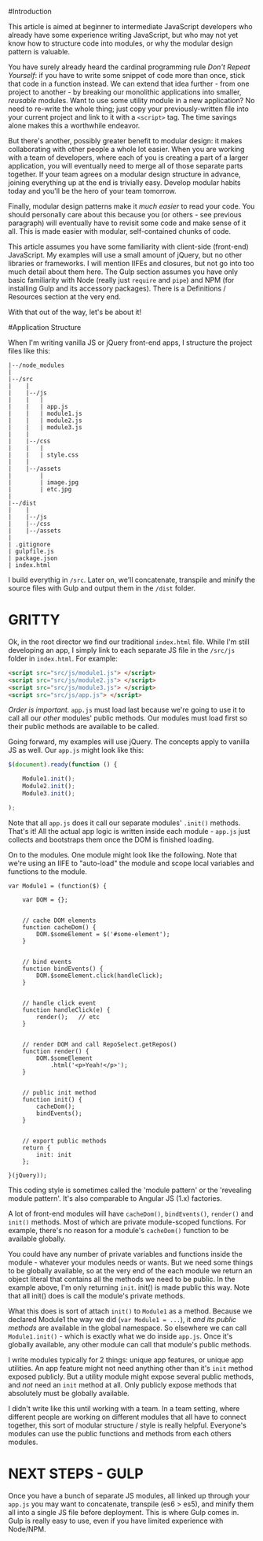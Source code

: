 #Introduction

This article is aimed at beginner to intermediate JavaScript developers who already have some experience writing JavaScript, but who may not yet know how to structure code into modules, or why the modular design pattern is valuable.

You have surely already heard the cardinal programming rule _Don't Repeat Yourself_: if you have to write some snippet of code more than once, stick that code in a function instead.  We can extend that idea further - from one project to another - by breaking our monolithic applications into smaller, *reusable* modules.  Want to use some utility module in a new application?  No need to re-write the whole thing; just copy your previously-written file into your current project and link to it with a `<script>` tag.  The time savings alone makes this a worthwhile endeavor.

But there's another, possibly greater benefit to modular design: it makes collaborating with other people a whole lot easier.  When you are working with a team of developers, where each of you is creating a part of a larger application, you will eventually need to merge all of those separate parts together.  If your team agrees on a modular design structure in advance, joining everything up at the end is trivially easy.  Develop modular habits today and you'll be the hero of your team tomorrow.

Finally, modular design patterns make it *much easier* to read your code.  You should personally care about this because you (or others - see previous paragraph) will eventually have to revisit some code and make sense of it all.  This is made easier with modular, self-contained chunks of code.

This article assumes you have some familiarity with client-side (front-end) JavaScript.  My examples will use a small amount of jQuery, but no other libraries or frameworks.  I will mention IIFEs and closures, but not go into too much detail about them here.  The Gulp section assumes you have only basic familiarity with Node (really just `require` and `pipe`) and NPM (for installing Gulp and its accessory packages).  There is a Definitions / Resources section at the very end.

With that out of the way, let's be about it!

#Application Structure 

When I'm writing vanilla JS or jQuery front-end apps, I structure the project files like this:

```
|--/node_modules
|
|--/src
|    |
|    |--/js
|    |   |
|    |   | app.js
|    |   | module1.js
|    |   | module2.js
|    |   | module3.js
|    |
|    |--/css
|    |   |
|    |   | style.css
|    |
|    |--/assets
|        |
|        | image.jpg
|        | etc.jpg
|
|--/dist
|    |
|    |--/js
|    |--/css
|    |--/assets
|
| .gitignore
| gulpfile.js
| package.json
| index.html
```

I build everythig in `/src`. Later on, we'll concatenate, transpile and minify the source files with Gulp and output them in the `/dist` folder.

# GRITTY
 
Ok, in the root director we find our traditional `index.html` file.  While I'm still developing an app, I simply link to each separate JS file in the `/src/js` folder in `index.html`.  For example:

```html
<script src="src/js/module1.js"> </script>
<script src="src/js/module2.js"> </script>
<script src="src/js/module3.js"> </script>
<script src="src/js/app.js"> </script>
```

*Order is important.* `app.js` must load last because we're going to use it to call all our _other_ modules' public methods.  Our modules must load first so their public methods are available to be called.
 
Going forward, my examples will use jQuery.  The concepts apply to vanilla JS as well.  Our `app.js` might look like this:

```javascript
$(document).ready(function () {

    Module1.init();
    Module2.init();
    Module3.init();

);
```

Note that all `app.js` does it call our separate modules' `.init()` methods.  That's it!  All the actual app logic is written inside each module - `app.js` just collects and bootstraps them once the DOM is finished loading.
 
On to the modules.  One module might look like the following.  Note that we're using an IIFE to "auto-load" the module and scope local variables and functions to the module.

```
var Module1 = (function($) {

    var DOM = {};


    // cache DOM elements
    function cacheDom() {
        DOM.$someElement = $('#some-element');
    }
    

    // bind events
    function bindEvents() {
        DOM.$someElement.click(handleClick);
    }


    // handle click event
    function handleClick(e) {
        render();   // etc
    }
    

    // render DOM and call RepoSelect.getRepos()
    function render() {
        DOM.$someElement
            .html('<p>Yeah!</p>');
    }

	
    // public init method
    function init() {
        cacheDom();
        bindEvents();
    }

    
    // export public methods
    return {
        init: init
    };

}(jQuery));
```

This coding style is sometimes called the 'module pattern' or the 'revealing module pattern'.  It's also comparable to Angular JS (1.x) factories.
 
A lot of front-end modules will have `cacheDom()`, `bindEvents()`, `render()` and `init()` methods.
Most of which are private module-scoped functions.  For example, there's no reason for a module's `cacheDom()` function to be available globally.

You could have any number of private variables and functions inside the module - whatever your modules needs or wants.
But we need some things to be globally available, so at the very end of the each module we return an object literal that contains all the methods we need to be public.  In the example above, I'm only returning `init`.  init() is made public this way.  Note that all init() does is call the module's private methods.

What this does is sort of attach `init()` to `Module1` as a method.  Because we declared Module1 the way we did (`var Module1 = ...`), it _and its public methods_ are available in the global namespace.  So elsewhere we can call `Module1.init()` - which is exactly what we do inside `app.js`.  Once it's globally available, any other module can call that module's public methods.
 
I write modules typically for 2 things: unique app features, or unique app utilities.  An app feature might not need anything other than it's `init` method exposed publicly.  But a utility module might expose several public methods, and _not_ need an `init` method at all.  Only publicly expose methods that absolutely must be globally available.

I didn't write like this until working with a team.  In a team setting, where different people are working on different modules that all have to connect together, this sort of modular structure / style is really helpful.  Everyone's modules can use the public functions and methods from each others modules.

# NEXT STEPS - GULP
 
Once you have a bunch of separate JS modules, all linked up through your `app.js` you may want to concatenate, transpile (es6 > es5), and minify them all into a single JS file before deployment.  This is where Gulp comes in.  Gulp is really easy to use, even if you have limited experience with Node/NPM.
